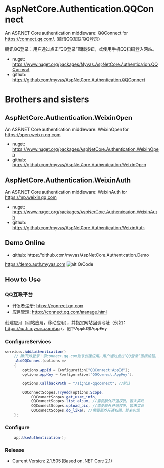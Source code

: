 # AspNetCore.Authentication.QQConnect
An ASP.NET Core authentication middleware: QQConnect for https://connect.qq.com/. (腾讯QQ互联/QQ登录）

腾讯QQ登录：用户通过点击“QQ登录”图标按钮，或使用手机QQ扫码登入网站。

* nuget: https://www.nuget.org/packages/Myvas.AspNetCore.Authentication.QQConnect
* github: https://github.com/myvas/AspNetCore.Authentication.QQConnect

# Brothers and sisters
## AspNetCore.Authentication.WeixinOpen
An ASP.NET Core authentication middleware: WeixinOpen for https://open.weixin.qq.com
* nuget: https://www.nuget.org/packages/AspNetCore.Authentication.WeixinOpen
* github: https://github.com/myvas/AspNetCore.Authentication.WeixinOpen

## AspNetCore.Authentication.WeixinAuth
An ASP.NET Core authentication middleware: WeixinAuth for https://mp.weixin.qq.com
* nuget: https://www.nuget.org/packages/AspNetCore.Authentication.WeixinAuth
* github: https://github.com/myvas/AspNetCore.Authentication.WeixinAuth

## Demo Online
* github: https://github.com/myvas/AspNetCore.Authentication.Demo

https://demo.auth.myvas.com
![alt QrCode](http://mmbiz.qpic.cn/mmbiz_jpg/lPe5drS9euRQR1eCK5cGXaibHYL6vBR4pGLB34ju2hXCiaMQiayOU8w5GMfEH7WZsVNTnhLTpnzAC9xfdWuTT89OA/0)

## How to Use
### QQ互联平台
- 开发者注册: https://connect.qq.com
- 应用管理: https://connect.qq.com/manage.html

创建应用（网站应用，移动应用），并指定网站回调地址（例如：https://auth.myvas.com/qq )，记下AppId和AppKey

### ConfigureServices
```csharp
services.AddAuthentication()
    // 腾讯QQ登录：须connect.qq.com账号创建应用。用户通过点击“QQ登录”图标按钮，或使用手机QQ扫码登入网站。
    .AddQQConnect(options => 
    {
        options.AppId = Configuration["QQConnect:AppId"];
        options.AppKey = Configuration["QQConnect:AppKey"];

        options.CallbackPath = "/signin-qqconnect"; //默认

        QQConnectScopes.TryAdd(options.Scope,
            QQConnectScopes.get_user_info,
            QQConnectScopes.list_album, //需要额外开通权限，暂未实现
            QQConnectScopes.upload_pic, //需要额外开通权限，暂未实现
            QQConnectScopes.do_like); //需要额外开通权限，暂未实现
    };
```

### Configure
```csharp
    app.UseAuthentication();
```

### Release
* Current Version: 2.1.505 (Based on .NET Core 2.1)


